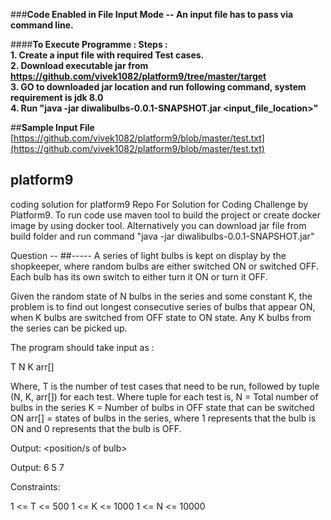 ###**Code Enabled in File Input Mode -- An input file has to pass via command line.**

####**To Execute Programme : Steps :<br/>
    1. Create a input file with required Test cases.<br/>
    2. Download executable jar from https://github.com/vivek1082/platform9/tree/master/target<br/>
    3. GO to downloaded jar location and run following command, system requirement is jdk 8.0<br/>
    4. Run "java -jar diwalibulbs-0.0.1-SNAPSHOT.jar <input_file_location>"**<br/>
    
##**Sample Input File**
[https://github.com/vivek1082/platform9/blob/master/test.txt](https://github.com/vivek1082/platform9/blob/master/test.txt)

## platform9
coding solution for platform9
Repo For Solution for Coding Challenge by Platform9.
To run code use maven tool to build the project or create docker image by using docker tool.
Alternatively you can download jar file from build folder and run command "java -jar diwalibulbs-0.0.1-SNAPSHOT.jar"

Question --
##-----
A series of light bulbs is kept on display by the shopkeeper, where random bulbs are either switched ON or switched OFF.
Each bulb has its own switch to either turn it ON or turn it OFF.

Given the random state of N bulbs in the series and some constant K, the problem is to find out longest consecutive series of bulbs that appear ON, when K bulbs are switched from OFF state to ON state. 
Any K bulbs from the series can be picked up.

The program should take input as :

T
N 
K 
arr[]

Where, T is the number of test cases that need to be run, followed by tuple (N, K, arr[]) for each test.
Where tuple for each test is, 
N = Total number of bulbs in the series
K = Number of bulbs in OFF state that can be switched ON
arr[] = states of bulbs in the series, where 1 represents that the bulb is ON and 0 represents that the bulb is OFF.

Output: 
<consecutive number of bulbs that appear ON> 
<position/s of bulb>


Output:
6 
5 7

Constraints:

1 <= T <= 500
1 <= K <= 1000
1 <= N <= 10000 
